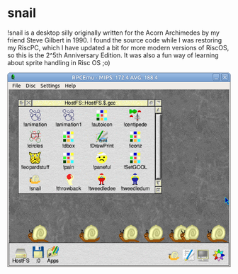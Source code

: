# snail
!snail is a desktop silly originally written for the Acorn Archimedes by my friend Steve Gilbert in 1990.  I found the source code while I was restoring my RiscPC, which I have updated a bit for more modern versions of RiscOS, so this is the 2^5th Anniversary Edition.  It was also a fun way of learning about sprite handling in Risc OS ;o)

![Alt text](snail.png?raw=true)
